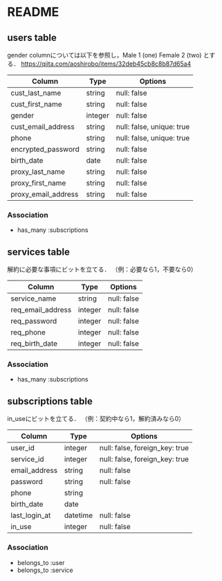 # README


## users table
gender columnについては以下を参照し，Male	1 (one)	Female	2 (two)	とする．
https://qiita.com/aoshirobo/items/32deb45cb8c8b87d65a4

|Column|Type|Options|
|------|----|-------|
|cust_last_name|string|null: false|
|cust_first_name|string|null: false|
|gender|integer|null: false|
|cust_email_address|string|null: false, unique: true|
|phone|string|null: false, unique: true|
|encrypted_password|string|null: false|
|birth_date|date|null: false|
|proxy_last_name|string|null: false|
|proxy_first_name|string|null: false|
|proxy_email_address|string|null: false|

### Association
- has_many :subscriptions


## services table
解約に必要な事項にビットを立てる．
（例：必要なら1，不要なら0）

|Column|Type|Options|
|------|----|-------|
|service_name|string|null: false|
|req_email_address|integer|null: false|
|req_password|integer|null: false|
|req_phone|integer|null: false|
|req_birth_date|integer|null: false|

### Association
- has_many :subscriptions

## subscriptions table
in_useにビットを立てる． （例：契約中なら1，解約済みなら0）

|Column|Type|Options|
|------|----|-------|
|user_id|integer|null: false, foreign_key: true|
|service_id|integer|null: false, foreign_key: true|
|email_address|string|null: false|
|password|string|null: false|
|phone|string||
|birth_date|date||
|last_login_at|datetime|null: false|
|in_use|integer|null: false|

### Association
- belongs_to :user
- belongs_to :service


